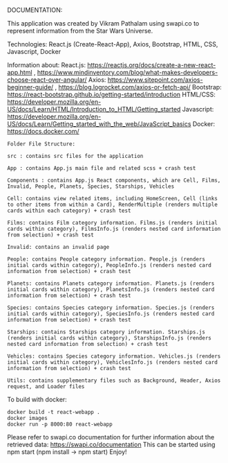 DOCUMENTATION:

This application was created by Vikram Pathalam using swapi.co to represent information from the Star Wars Universe.

Technologies: React.js (Create-React-App), Axios, Bootstrap, HTML, CSS, Javascript, Docker

Information about:
  React.js: https://reactjs.org/docs/create-a-new-react-app.html , https://www.mindinventory.com/blog/what-makes-developers-choose-react-over-angular/
  Axios: https://www.sitepoint.com/axios-beginner-guide/ , https://blog.logrocket.com/axios-or-fetch-api/
  Bootstrap: https://react-bootstrap.github.io/getting-started/introduction
  HTML/CSS: https://developer.mozilla.org/en-US/docs/Learn/HTML/Introduction_to_HTML/Getting_started
  Javascript: https://developer.mozilla.org/en-US/docs/Learn/Getting_started_with_the_web/JavaScript_basics
  Docker: https://docs.docker.com/

    Folder File Structure:
    
    src : contains src files for the application
  
    App : contains App.js main file and related scss + crash test

    Components : contains App.js React components, which are Cell, Films, Invalid, People, Planets, Species, Starships, Vehicles
  
    Cell: contains view related items, including HomeScreen, Cell (links to other items from within a Card), RenderMultiple (renders multiple cards within each category) + crash test
  
    Films: contains Film category information. Films.js (renders initial cards within category), FilmsInfo.js (renders nested card information from selection) + crash test
  
    Invalid: contains an invalid page
  
    People: contains People category information. People.js (renders initial cards within category), PeopleInfo.js (renders nested card information from selection) + crash test
  
    Planets: contains Planets category information. Planets.js (renders initial cards within category), PlanetsInfo.js (renders nested card information from selection) + crash test
  
    Species: contains Species category information. Species.js (renders initial cards within category), SpeciesInfo.js (renders nested card information from selection) + crash test

    Starships: contains Starships category information. Starships.js (renders initial cards within category), StarshipsInfo.js (renders nested card information from selection) + crash test

    Vehicles: contains Species category information. Vehicles.js (renders initial cards within category), VehiclesInfo.js (renders nested card information from selection) + crash test

    Utils: contains supplementary files such as Background, Header, Axios request, and Loader files

To build with docker:

    docker build -t react-webapp .
    docker images
    docker run -p 8000:80 react-webapp

Please refer to swapi.co documentation for further information about the retrieved data: https://swapi.co/documentation
This can be started using npm start (npm install -> npm start)
Enjoy!
